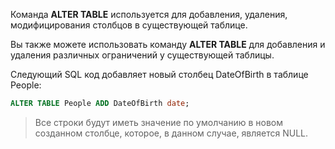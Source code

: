 Команда **ALTER TABLE** используется для добавления, удаления, модифицирования столбцов в существующей таблице.

Вы также можете использовать команду **ALTER TABLE** для добавления и удаления различных ограничений у существующей таблицы.

Следующий SQL код добавляет новый столбец DateOfBirth в таблице People:  
```sql  
ALTER TABLE People ADD DateOfBirth date;  
```   

>Все строки будут иметь значение по умолчанию в новом созданном столбце, которое, в данном случае, является NULL.
